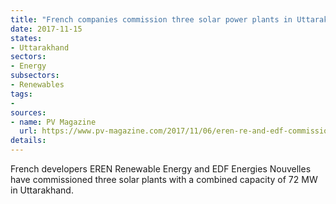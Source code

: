 ```yaml
---
title: "French companies commission three solar power plants in Uttarakhand"
date: 2017-11-15
states:
- Uttarakhand
sectors:
- Energy
subsectors:
- Renewables
tags:
- 
sources:
- name: PV Magazine
  url: https://www.pv-magazine.com/2017/11/06/eren-re-and-edf-commissions-87-mw-solar-capacity-in-india/
details:
---
```


French developers EREN Renewable Energy and EDF Energies Nouvelles have commissioned three solar plants with a combined capacity of 72 MW in Uttarakhand. 
